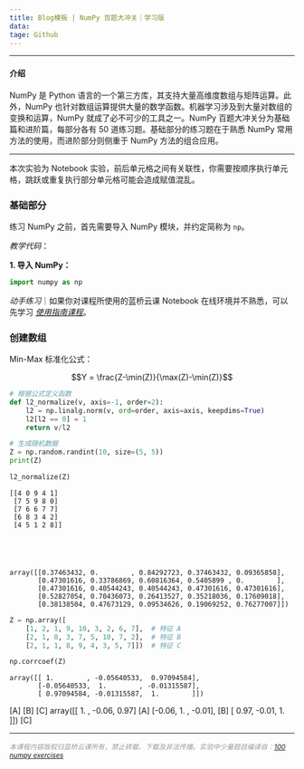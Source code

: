 ```yaml
---
title: Blog模板 | NumPy 百题大冲关｜学习版
data: 
tage: Github
---
```


---

#### 介绍

NumPy 是 Python 语言的一个第三方库，其支持大量高维度数组与矩阵运算。此外，NumPy 也针对数组运算提供大量的数学函数。机器学习涉及到大量对数组的变换和运算，NumPy 就成了必不可少的工具之一。NumPy 百题大冲关分为基础篇和进阶篇，每部分各有 50 道练习题。基础部分的练习题在于熟悉 NumPy 常用方法的使用，而进阶部分则侧重于 NumPy 方法的组合应用。

---

<div class="alert alert-info"><p>本次实验为 Notebook 实验，前后单元格之间有关联性，你需要按顺序执行单元格，跳跃或重复执行部分单元格可能会造成赋值混乱。</p></div>

### 基础部分

练习 NumPy 之前，首先需要导入 NumPy 模块，并约定简称为 `np`。

<i class="fa fa-arrow-circle-down" aria-hidden="true"> 教学代码</i>：

**1. 导入 NumPy：**


```python
import numpy as np
```

<i class="fa fa-arrow-circle-down" aria-hidden="true"> 动手练习</i>｜如果你对课程所使用的蓝桥云课 Notebook 在线环境并不熟悉，可以先学习
[<i class="fa fa-external-link-square" aria-hidden="true"> 使用指南课程</i>](https://www.lanqiao.cn/courses/1322)。

### 创建数组

Min-Max 标准化公式：

$$Y = \frac{Z-\min(Z)}{\max(Z)-\min(Z)}$$


```python
# 根据公式定义函数
def l2_normalize(v, axis=-1, order=2):
    l2 = np.linalg.norm(v, ord=order, axis=axis, keepdims=True)
    l2[l2 == 0] = 1
    return v/l2

# 生成随机数据
Z = np.random.randint(10, size=(5, 5))
print(Z)

l2_normalize(Z)
```

    [[4 0 9 4 1]
     [7 5 9 8 0]
     [7 6 6 7 7]
     [6 8 3 4 2]
     [4 5 1 2 8]]
    




    array([[0.37463432, 0.        , 0.84292723, 0.37463432, 0.09365858],
           [0.47301616, 0.33786869, 0.60816364, 0.5405899 , 0.        ],
           [0.47301616, 0.40544243, 0.40544243, 0.47301616, 0.47301616],
           [0.52827054, 0.70436073, 0.26413527, 0.35218036, 0.17609018],
           [0.38138504, 0.47673129, 0.09534626, 0.19069252, 0.76277007]])




```python
Z = np.array([
    [1, 2, 1, 9, 10, 3, 2, 6, 7],  # 特征 A
    [2, 1, 8, 3, 7, 5, 10, 7, 2],  # 特征 B
    [2, 1, 1, 8, 9, 4, 3, 5, 7]])  # 特征 C

np.corrcoef(Z)
```




    array([[ 1.        , -0.05640533,  0.97094584],
           [-0.05640533,  1.        , -0.01315587],
           [ 0.97094584, -0.01315587,  1.        ]])



<div style="font-size:14px; line-height:17px;" class="hljs">
         [A]     [B]     [C]
array([[ 1.  , -0.06,  0.97]   [A]
       [-0.06,  1.  , -0.01],  [B]
       [ 0.97, -0.01,  1.  ]]) [C]
</div>

<hr><div style="color: #999; font-size: 12px;"><i class="fa fa-copyright" aria-hidden="true"> 本课程内容版权归蓝桥云课所有，禁止转载、下载及非法传播。实验中少量题目编译自：<a href="https://github.com/rougier/numpy-100">100 numpy exercises</a></i></div>


```python

```
